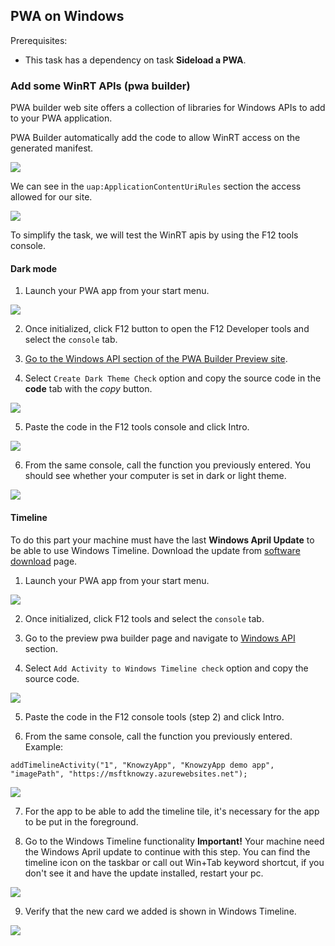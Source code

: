
## PWA on Windows

Prerequisites:

- This task has a dependency on task **Sideload a PWA**.

###	Add some WinRT APIs (pwa builder)

PWA builder web site offers a collection of libraries for Windows APIs to add to your PWA application.

PWA Builder automatically add the code to allow WinRT access on the generated manifest.

<img src="../Media/Picture73.PNG">

We can see in the `uap:ApplicationContentUriRules` section the access allowed for our site.

<img src="../Media/Picture74.PNG">

To simplify the task, we will test the WinRT apis by using the F12 tools console.

#### Dark mode

1. Launch your PWA app from your start menu.

<img src="../Media/Picture59.PNG"><br>

2. Once initialized, click F12 button to open the F12 Developer tools and select the `console` tab.

3. [Go to the Windows API section of the PWA Builder Preview site](https://preview.pwabuilder.com/windows).

4. Select `Create Dark Theme Check` option and copy the source code in the **code** tab with the *copy* button.

<img src="../Media/Picture60.PNG"><br>

5. Paste the code in the F12 tools console and click Intro.

<img src="../Media/Picture72.PNG">

6. From the same console, call the function you previously entered. You should see whether your computer is set in dark or light theme.

<img src="../Media/Picture61.PNG"><br>

#### Timeline

To do this part your machine must have the last **Windows April Update** to be able to use Windows Timeline. Download the update from [software download](https://www.microsoft.com/en-us/software-download/windows10) page.

1. Launch your PWA app from your start menu.

<img src="../Media/Picture59.PNG"><br>

2. Once initialized, click F12 tools and select the `console` tab.

3. Go to the preview pwa builder page and navigate to [Windows API](https://preview.pwabuilder.com/windows) section.

4. Select `Add Activity to Windows Timeline check` option and copy the source code.

<img src="../Media/Picture62.PNG"><br>

5. Paste the code in the F12 console tools (step 2) and click Intro.

6. From the same console, call the function you previously entered. Example:

```JS
addTimelineActivity("1", "KnowzyApp", "KnowzyApp demo app", "imagePath", "https://msftknowzy.azurewebsites.net");
```

<img src="../Media/Picture63.PNG"><br>

7. For the app to be able to add the timeline tile, it's necessary for the app to be put in the foreground.

8. Go to the Windows Timeline functionality **Important!** Your machine need the Windows April update to continue with this step.
You can find the timeline icon on the taskbar or call out Win+Tab keyword shortcut, if you don't see it and have the update installed, restart your pc.

<img src="../Media/Picture64.png"><br>

9. Verify that the new card we added is shown in Windows Timeline.

<img src="../Media/Picture65.PNG"><br>

